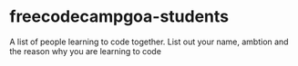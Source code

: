 # freecodecampgoa-students
A list of people learning to code together. List out your name, ambtion and the reason why you are learning to code
